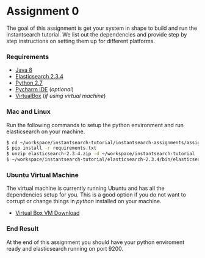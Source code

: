 # Assignment 0

The goal of this assignment is get your system in shape to build and run the instantsearch tutorial. We list out the dependencies and provide step by step instructions on setting them up for different platforms.

### Requirements
- [Java 8](http://www.oracle.com/technetwork/java/javase/downloads/jdk8-downloads-2133151.html)
- [Elasticsearch 2.3.4](https://www.elastic.co/downloads/elasticsearch)
- [Python 2.7](https://www.python.org/downloads/)
- [Pycharm IDE](https://www.jetbrains.com/pycharm/download/) (*optional*)
- [VirtualBox](https://www.virtualbox.org/wiki/Downloads) (*if using virtual machine*)

### Mac and Linux
Run the following commands to setup the python environment and run elasticsearch on your machine.

```sh
$ cd ~/workspace/instantsearch-tutorial/instantsearch-assignments/assigment0/exercises
$ pip install -r requirements.txt
$ unzip elasticsearch-2.3.4.zip -d ~/workspace/instantsearch-tutorial
$ ~/workspace/instantsearch-tutorial/elasticsearch-2.3.4/bin/elasticsearch
```

### Ubuntu Virtual Machine
The virtual machine is currently running Ubuntu and has all the dependencies setup for you. This is a good option if you do not want to corrupt or change things in *python* installed on your machine. 
* [Virtual Box VM Download](https://drive.google.com/open?id=0B1eBBrAnKVJlbnVCZ2wwbWxqS2c)

### End Result
At the end of this assignment you should have your python enviroment ready and elasticsearch running on port 9200. 
